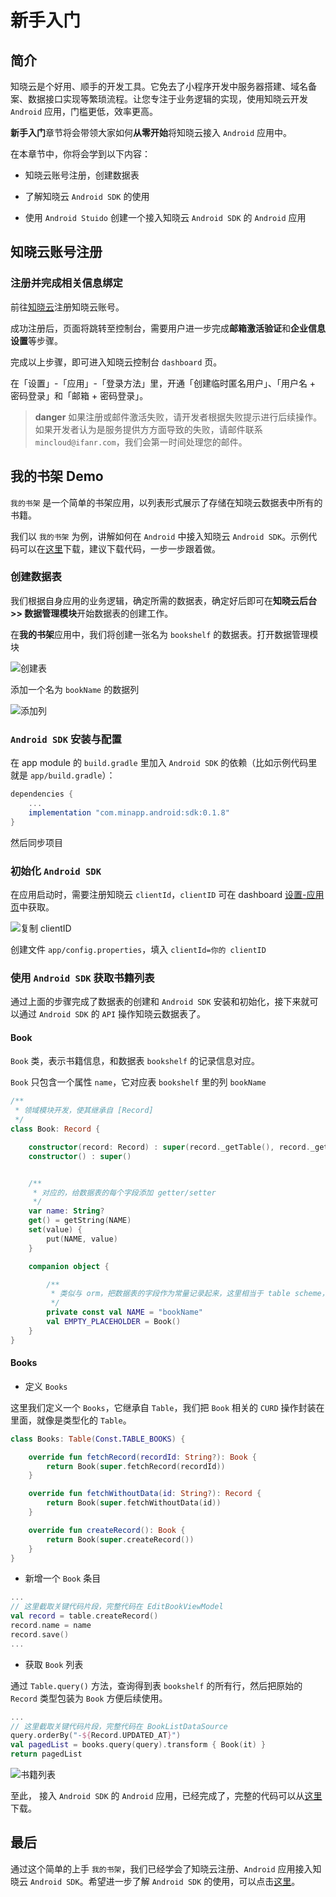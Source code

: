 # 新手入门

## 简介

知晓云是个好用、顺手的开发工具。它免去了小程序开发中服务器搭建、域名备案、数据接口实现等繁琐流程。让您专注于业务逻辑的实现，使用知晓云开发 `Android` 应用，门槛更低，效率更高。

**新手入门**章节将会带领大家如何**从零开始**将知晓云接入 `Android` 应用中。

在本章节中，你将会学到以下内容：

- 知晓云账号注册，创建数据表

- 了解知晓云 `Android SDK` 的使用

- 使用 `Android Stuido` 创建一个接入知晓云 `Android SDK` 的 `Android` 应用

## 知晓云账号注册

### 注册并完成相关信息绑定

前往[知晓云](https://cloud.minapp.com/)注册知晓云账号。

成功注册后，页面将跳转至控制台，需要用户进一步完成**邮箱激活验证**和**企业信息设置**等步骤。

完成以上步骤，即可进入知晓云控制台 `dashboard` 页。

在「设置」-「应用」-「登录方法」里，开通「创建临时匿名用户」、「用户名 + 密码登录」和「邮箱 + 密码登录」。

>**danger**
> 如果注册或邮件激活失败，请开发者根据失败提示进行后续操作。如果开发者认为是服务提供方方面导致的失败，请邮件联系 `mincloud@ifanr.com`，我们会第一时间处理您的邮件。

## 我的书架 Demo

`我的书架` 是一个简单的书架应用，以列表形式展示了存储在知晓云数据表中所有的书籍。

我们以 `我的书架` 为例，讲解如何在 `Android` 中接入知晓云 `Android SDK`。示例代码可以在[这里](https://github.com/magicboylinw/hydrogen-demo/tree/android/android/bookshelf)下载，建议下载代码，一步一步跟着做。

### 创建数据表

我们根据自身应用的业务逻辑，确定所需的数据表，确定好后即可在**知晓云后台 >> 数据管理模块**开始数据表的创建工作。

在**我的书架**应用中，我们将创建一张名为 `bookshelf` 的数据表。打开数据管理模块

![创建表](/images/newbies/table-creation.jpeg)

添加一个名为 `bookName` 的数据列

![添加列](/images/newbies/column-addition.jpeg)

### `Android SDK` 安装与配置

在 app module 的 `build.gradle` 里加入 `Android SDK` 的依赖（比如示例代码里就是 `app/build.gradle`）：

```gradle
dependencies {
    ...
    implementation "com.minapp.android:sdk:0.1.8"
}
```
然后同步项目

### 初始化 `Android SDK`

在应用启动时，需要注册知晓云 `clientId`，`clientID` 可在 dashboard [设置-应用页](https://cloud.minapp.com/dashboard/#/app/settings/info/)中获取。

![复制 clientID](/images/newbies/get-client-id.png)

创建文件 `app/config.properties`，填入 `clientId=你的 clientID`

### 使用 `Android SDK` 获取书籍列表

通过上面的步骤完成了数据表的创建和 `Android SDK` 安装和初始化，接下来就可以通过 `Android SDK` 的 `API` 操作知晓云数据表了。

#### Book

`Book` 类，表示书籍信息，和数据表 `bookshelf` 的记录信息对应。

`Book` 只包含一个属性 `name`，它对应表 `bookshelf` 里的列 `bookName`

```kotlin
/**
 * 领域模块开发，使其继承自 [Record]
 */
class Book: Record {

    constructor(record: Record) : super(record._getTable(), record._getJson())
    constructor() : super()


    /**
     * 对应的，给数据表的每个字段添加 getter/setter
     */
    var name: String?
    get() = getString(NAME)
    set(value) {
        put(NAME, value)
    }

    companion object {

        /**
         * 类似与 orm，把数据表的字段作为常量记录起来，这里相当于 table scheme，方便以后开发而不用常常取后台看数据表有哪些字段
         */
        private const val NAME = "bookName"
        val EMPTY_PLACEHOLDER = Book()
    }
}
```

#### Books

* 定义 `Books`

这里我们定义一个 `Books`，它继承自 `Table`，我们把 `Book` 相关的 `CURD` 操作封装在里面，就像是类型化的 `Table`。

```kotlin
class Books: Table(Const.TABLE_BOOKS) {

    override fun fetchRecord(recordId: String?): Book {
        return Book(super.fetchRecord(recordId))
    }

    override fun fetchWithoutData(id: String?): Record {
        return Book(super.fetchWithoutData(id))
    }

    override fun createRecord(): Book {
        return Book(super.createRecord())
    }
}
```

* 新增一个 `Book` 条目

```kotlin
...
// 这里截取关键代码片段，完整代码在 EditBookViewModel
val record = table.createRecord()
record.name = name
record.save()
...
```

* 获取 `Book` 列表

通过 `Table.query()` 方法，查询得到表 `bookshelf` 的所有行，然后把原始的 `Record` 类型包装为 `Book` 方便后续使用。

```kotlin
...
// 这里截取关键代码片段，完整代码在 BookListDataSource
query.orderBy("-${Record.UPDATED_AT}")
val pagedList = books.query(query).transform { Book(it) }
return pagedList
```

![书籍列表](/images/newbies/android_booklist.jpeg)

至此， 接入 `Android SDK` 的 `Android` 应用，已经完成了，完整的代码可以从[这里](https://github.com/magicboylinw/hydrogen-demo/tree/android/android/bookshelf)下载。

## 最后

通过这个简单的上手 `我的书架`，我们已经学会了知晓云注册、`Android` 应用接入知晓云 `Android SDK`。希望进一步了解 `Android SDK` 的使用，可以点击[这里](https://doc.minapp.com/android-sdk/)。

